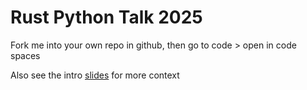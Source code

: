 # Rust Python Talk 2025

Fork me into your own repo in github, then go to code > open in code spaces

Also see the intro [slides](./slides.md) for more context
